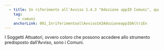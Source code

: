 ```yaml
---
  - title: In riferimento all'Avviso 1.4.3 "Adozione appIO Comuni", quali enti della PA possono presentare domanda?
    tag:
      - comuni
    anchorLink: 001_InriferimentoallAvviso143AdozioneappIOAltriEn
---
```


I Soggetti Attuatori, ovvero coloro che possono accedere allo strumento predisposto dall'Avviso, sono i Comuni.
